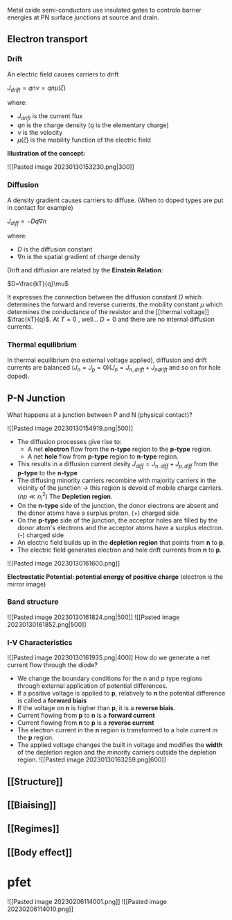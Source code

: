 Metal oxide semi-conductors use insulated gates to controlo barrier energies at PN surface junctions at source and drain. 

## Electron transport

### Drift 
An electric field causes carriers to drift

$J_{drift} = qn\nu = qn\mu(\zeta)$

where:

- $J_{drift}$ is the current flux
- $qn$ is the charge density ($q$ is the elementary charge)
- $\nu$ is the velocity
- $\mu(\zeta)$ is the mobility function of the electric field

**Illustration of the concept:**

![[Pasted image 20230130153230.png|300]]
### Diffusion

A density gradient causes carriers to diffuse. (When to doped types are put in contact for example)

$J_{diff} = -Dq\nabla n$

where:

- $D$ is the diffusion constant
- $\nabla n$ is the spatial gradient of charge density


Drift and diffusion are related by the **Einstein Relation**:

$D=\frac{kT}{q}\mu$

It expresses the connection between the diffusion constant $D$ which determines the forward and reverse currents, the mobility constant $\mu$ which determines the conductance of the resistor  and the [[thermal voltage]] $\frac{kT}{q}$.
At $T=0$ , well... $D=0$ and there are no internal diffusion currents.

### Thermal equilibrium

In thermal equilibrium (no external voltage applied), diffusion and drift currents are balanced ($J_{n}=J_{p}=0$)($J_{n}=J_{n,drift}+J_{ndrift}$ and so on for hole doped).


## P-N Junction
What happens at a junction between P and N (physical contact)?

![[Pasted image 20230130154919.png|500]]

- The diffusion processes give rise to:
	- A net **electron** flow from the **n-type** region to the **p-type** region.
	- A net **hole** flow from **p-type** region to **n-type** region.
- This results in a diffusion current desity $J_{diff}=J_{n,diff}+J_{p,diff}$ from the **p-type** to the **n-type** 
- The diffusing minority carriers recombine with majority carriers in the vicinity of the junction $\rightarrow$ this region is devoid of mobile charge carriers. ($np\ll n_{i}^2$) The **Depletion region**. 
- On the **n-type** side of the junction, the donor electrons are absent and the donor atoms have a surplus proton. (+) charged side
-  On the **p-type** side of the junction, the acceptor holes are filled by the donor atom's electrons and the acceptor atoms have a surplus electron. (-) charged side
- An electric field builds up in the **depletion region** that points from **n** to **p**.
- The electric field generates electron and hole drift currents from **n** to **p**.  

![[Pasted image 20230130161600.png]]

**Electrostatic Potential: potential energy of positive charge** (electron is the mirror image)

### Band structure
![[Pasted image 20230130161824.png|500]]
![[Pasted image 20230130161852.png|500]]

### I-V Characteristics
![[Pasted image 20230130161935.png|400]]
How do we generate a net current flow through the diode? 
- We change the boundary conditions for the n and p type regions through external application of potential differences. 
- If a positive voltage is applied to **p**, relatively to **n** the potential difference is called a **forward biais**
- If the voltage on **n** is higher than **p**, it is a **reverse biais**. 
- Current flowing from **p** to **n** is a **forward current**
- Current flowing from **n** to **p** is a **reverse current**
- The electron current in the **n** region is transformed to a hole current in the **p** region. 
- The applied voltage changes the built in voltage and modifies the **width** of the depletion region and the minority carriers outside the depletion region.
![[Pasted image 20230130163259.png|600]]

## [[Structure]]
## [[Biaising]]
## [[Regimes]]
## [[Body effect]]



# pfet
![[Pasted image 20230206114001.png]]
![[Pasted image 20230206114010.png]]